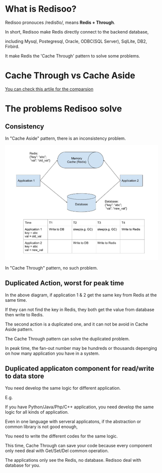 
# What is Redisoo?

Redisoo pronouces /rediso͞o/, means **Redis + Through**.

In short, Redisoo make Redis directly connect to the backend database, 

including Mysql, Postegresql, Oracle, ODBC(SQL Server), SqlLite, DB2, Firbird.

It make Redis the 'Cache Through' pattern to solve some problems.

# Cache Through vs Cache Aside
[You can check this artile for the comparsion](https://codeahoy.com/2017/08/11/caching-strategies-and-how-to-choose-the-right-one/)


# The problems Redisoo solve

## Consistency

In "Cache Aside" pattern, there is an inconsistency problem.

<img src="inconsistency.jpg" width=600>

In "Cache Through" pattern, no such problem.

## Duplicated Action, worst for peak time

In the above diagram, if application 1 & 2 get the same key from Redis at the same time.

If they can not find the key in Redis, they both get the value from database then write to Redis. 

The second action is a duplicated one, and it can not be avoid in Cache Aside pattern. 

The Cache Through pattern can solve the duplicated problem. 

In peak time, the fan-out number may be hundreds or thousands depenging on how many application you have in a system.

## Duplicated applicaton component for read/write to data store

You need develop the same logic for different application.

E.g. 

If you have Python/Java/Php/C++ application, you need develop the same logic for all kinds of application.

Even in one language with serveral applicatons, if the abstraction or common library is not good enough, 

You need to write the different codes for the same logic.

This time, Cache Through can save your code because every component only need deal with Get/Set/Del common operation.

The applications only see the Redis, no database. Redisoo deal with database for you.



